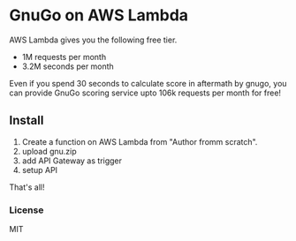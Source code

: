 # GnuGo on AWS Lambda

AWS Lambda gives you the following free tier.
- 1M requests per month
- 3.2M seconds per month

Even if you spend 30 seconds to calculate score in aftermath by gnugo, you can provide GnuGo scoring service upto 106k requests per month for free!

## Install

1. Create a function on AWS Lambda from "Author fromm scratch".
1. upload gnu.zip
1. add API Gateway as trigger
1. setup API

That's all!

### License

MIT
